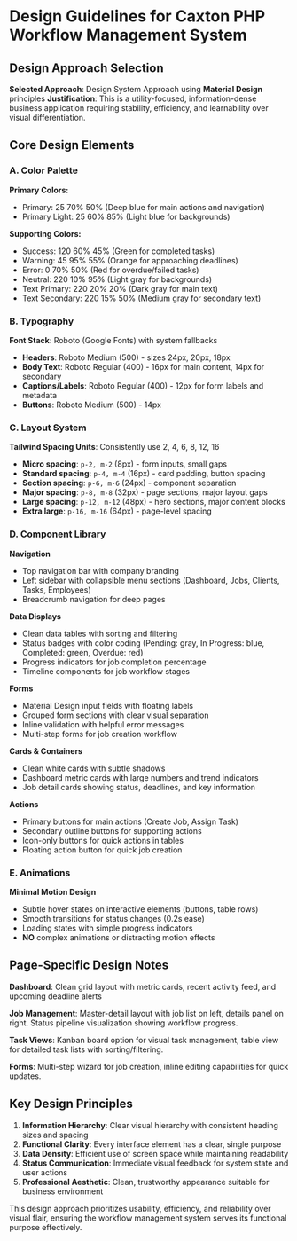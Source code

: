 # Design Guidelines for Caxton PHP Workflow Management System

## Design Approach Selection

**Selected Approach**: Design System Approach using **Material Design** principles
**Justification**: This is a utility-focused, information-dense business application requiring stability, efficiency, and learnability over visual differentiation.

## Core Design Elements

### A. Color Palette

**Primary Colors:**
- Primary: 25 70% 50% (Deep blue for main actions and navigation)
- Primary Light: 25 60% 85% (Light blue for backgrounds)

**Supporting Colors:**
- Success: 120 60% 45% (Green for completed tasks)
- Warning: 45 95% 55% (Orange for approaching deadlines) 
- Error: 0 70% 50% (Red for overdue/failed tasks)
- Neutral: 220 10% 95% (Light gray for backgrounds)
- Text Primary: 220 20% 20% (Dark gray for main text)
- Text Secondary: 220 15% 50% (Medium gray for secondary text)

### B. Typography

**Font Stack**: Roboto (Google Fonts) with system fallbacks
- **Headers**: Roboto Medium (500) - sizes 24px, 20px, 18px
- **Body Text**: Roboto Regular (400) - 16px for main content, 14px for secondary
- **Captions/Labels**: Roboto Regular (400) - 12px for form labels and metadata
- **Buttons**: Roboto Medium (500) - 14px

### C. Layout System

**Tailwind Spacing Units**: Consistently use 2, 4, 6, 8, 12, 16
- **Micro spacing**: `p-2, m-2` (8px) - form inputs, small gaps
- **Standard spacing**: `p-4, m-4` (16px) - card padding, button spacing  
- **Section spacing**: `p-6, m-6` (24px) - component separation
- **Major spacing**: `p-8, m-8` (32px) - page sections, major layout gaps
- **Large spacing**: `p-12, m-12` (48px) - hero sections, major content blocks
- **Extra large**: `p-16, m-16` (64px) - page-level spacing

### D. Component Library

**Navigation**
- Top navigation bar with company branding
- Left sidebar with collapsible menu sections (Dashboard, Jobs, Clients, Tasks, Employees)
- Breadcrumb navigation for deep pages

**Data Displays**
- Clean data tables with sorting and filtering
- Status badges with color coding (Pending: gray, In Progress: blue, Completed: green, Overdue: red)  
- Progress indicators for job completion percentage
- Timeline components for job workflow stages

**Forms**
- Material Design input fields with floating labels
- Grouped form sections with clear visual separation
- Inline validation with helpful error messages
- Multi-step forms for job creation workflow

**Cards & Containers**
- Clean white cards with subtle shadows
- Dashboard metric cards with large numbers and trend indicators
- Job detail cards showing status, deadlines, and key information

**Actions**
- Primary buttons for main actions (Create Job, Assign Task)
- Secondary outline buttons for supporting actions
- Icon-only buttons for quick actions in tables
- Floating action button for quick job creation

### E. Animations

**Minimal Motion Design**
- Subtle hover states on interactive elements (buttons, table rows)
- Smooth transitions for status changes (0.2s ease)
- Loading states with simple progress indicators
- **NO** complex animations or distracting motion effects

## Page-Specific Design Notes

**Dashboard**: Clean grid layout with metric cards, recent activity feed, and upcoming deadline alerts

**Job Management**: Master-detail layout with job list on left, details panel on right. Status pipeline visualization showing workflow progress.

**Task Views**: Kanban board option for visual task management, table view for detailed task lists with sorting/filtering.

**Forms**: Multi-step wizard for job creation, inline editing capabilities for quick updates.

## Key Design Principles

1. **Information Hierarchy**: Clear visual hierarchy with consistent heading sizes and spacing
2. **Functional Clarity**: Every interface element has a clear, single purpose
3. **Data Density**: Efficient use of screen space while maintaining readability
4. **Status Communication**: Immediate visual feedback for system state and user actions
5. **Professional Aesthetic**: Clean, trustworthy appearance suitable for business environment

This design approach prioritizes usability, efficiency, and reliability over visual flair, ensuring the workflow management system serves its functional purpose effectively.
